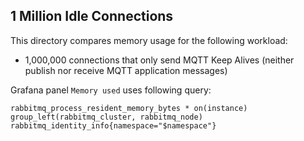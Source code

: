 ## 1 Million Idle Connections

This directory compares memory usage for the following workload:
* 1,000,000 connections that only send MQTT Keep Alives (neither publish nor receive MQTT application messages)

Grafana panel `Memory used` uses following query:
```
rabbitmq_process_resident_memory_bytes * on(instance) group_left(rabbitmq_cluster, rabbitmq_node) rabbitmq_identity_info{namespace="$namespace"}
```
